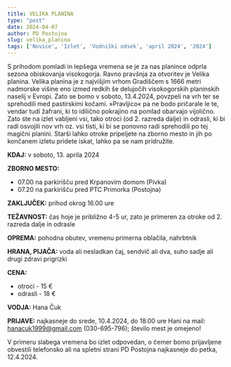 ```yaml
---
title: VELIKA PLANINA
type: "post"
date: 2024-04-07
author: PD Postojna
slug: velika_planina
tags: ['Novice', 'Izlet', 'Vodniški odsek', 'april 2024', '2024']
---
```


S prihodom pomladi in lepšega vremena se je za nas planince odprla sezona obiskovanja visokogorja. Ravno pravšnja za otvoritev je Velika planina. Velika planina je z najvišjim vrhom Gradiščem s 1666 metri nadmorske višine eno izmed redkih še delujočih visokogorskih planinskih naselij v Evropi. Zato se bomo v soboto, 13.4.2024, povzpeli na vrh ter se sprehodili med pastirskimi kočami. »Pravljico« pa ne bodo pričarale le te, vendar tudi žafrani, ki to idilično pokrajino na pomlad obarvajo vijolično. Zato ste na izlet vabljeni vsi, tako otroci (od 2. razreda dalje) in odrasli, ki bi radi osvojili nov vrh oz. vsi tisti, ki bi se ponovno radi sprehodili po tej magični planini. Starši lahko otroke pripeljete na zborno mesto in jih po končanem izletu pridete iskat, lahko pa se nam pridružite. 


**KDAJ:**   v soboto, 13. aprila 2024

**ZBORNO MESTO:**
- 07.00 na parkirišču pred Krpanovim domom (Pivka)
- 07.20 na parkirišču pred PTC Primorka (Postojna)

**ZAKLJUČEK:**  prihod okrog 16.00 ure

**TEŽAVNOST:**  čas hoje je približno 4-5 ur, zato je primeren za otroke od 2. razreda dalje in odrasle

**OPREMA:** pohodna obutev, vremenu primerna oblačila, nahrbtnik

**HRANA, PIJAČA:**  voda ali nesladkan čaj, sendvič ali dva, suho sadje ali drugi zdravi prigrizki

**CENA:**
- otroci - 15 € 
- odrasli - 18 €

**VODJA:**  Hana Čuk

**PRIJAVE:**    najkasneje do srede, 10.4.2024, do 18.00 ure Hani na mail: hanacuk1999@gmail.com (030-695-796); število mest je omejeno!

V primeru slabega vremena bo izlet odpovedan, o čemer bomo prijavljene obvestili telefonsko ali na spletni strani PD Postojna najkasneje do petka, 12.4.2024.
